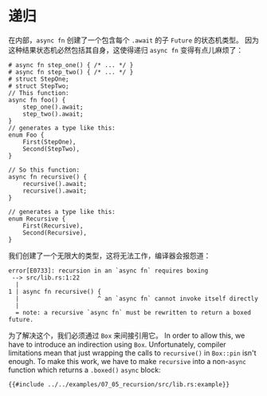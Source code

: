 # 递归

在内部，`async fn` 创建了一个包含每个 `.await` 的子 `Future` 的状态机类型。
因为这种结果状态机必然包括其自身，这使得递归 `async fn` 变得有点儿麻烦了：

```rust,edition2018
# async fn step_one() { /* ... */ }
# async fn step_two() { /* ... */ }
# struct StepOne;
# struct StepTwo;
// This function:
async fn foo() {
    step_one().await;
    step_two().await;
}
// generates a type like this:
enum Foo {
    First(StepOne),
    Second(StepTwo),
}

// So this function:
async fn recursive() {
    recursive().await;
    recursive().await;
}

// generates a type like this:
enum Recursive {
    First(Recursive),
    Second(Recursive),
}
```

我们创建了一个无限大的类型，这将无法工作，编译器会报怨道：

```
error[E0733]: recursion in an `async fn` requires boxing
 --> src/lib.rs:1:22
  |
1 | async fn recursive() {
  |                      ^ an `async fn` cannot invoke itself directly
  |
  = note: a recursive `async fn` must be rewritten to return a boxed future.
```

为了解决这个，我们必须通过 `Box` 来间接引用它。
In order to allow this, we have to introduce an indirection using `Box`.
Unfortunately, compiler limitations mean that just wrapping the calls to
`recursive()` in `Box::pin` isn't enough. To make this work, we have
to make `recursive` into a non-`async` function which returns a `.boxed()`
`async` block:

```rust,edition2018
{{#include ../../examples/07_05_recursion/src/lib.rs:example}}
```
